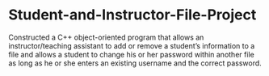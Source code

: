 # Student-and-Instructor-File-Project
Constructed a C++ object-oriented program that allows an instructor/teaching assistant to add or remove a student’s information to a file and allows a student to change his or her password within another file as long as he or she enters an existing username and the correct password.   
